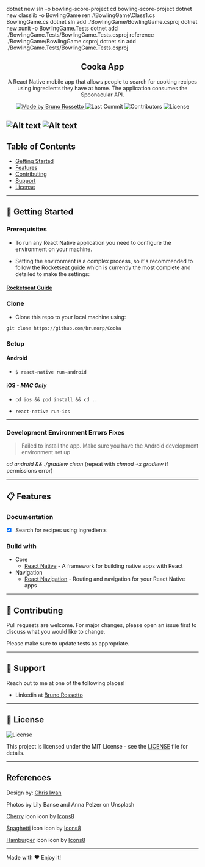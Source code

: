dotnet new sln -o bowling-score-project
cd bowling-score-project
dotnet new classlib -o BowlingGame
ren .\BowlingGame\Class1.cs BowlingGame.cs
dotnet sln add ./BowlingGame/BowlingGame.csproj
dotnet new xunit -o BowlingGame.Tests
dotnet add ./BowlingGame.Tests/BowlingGame.Tests.csproj reference ./BowlingGame/BowlingGame.csproj
dotnet sln add ./BowlingGame.Tests/BowlingGame.Tests.csproj

<h2 align="center">
  Cooka App
</h2>

<p align="center">A React Native mobile app that allows people to search for cooking recipes using ingredients they have at home. The application consumes the Spoonacular API.</p>

<p align="center">
  <a href="https://github.com/brunorp">
    <img alt="Made by Bruno Rossetto" src="https://img.shields.io/badge/made%20by-Bruno%20Rossetto-brightgreen">
  </a>

  <img alt="Last Commit" src="https://img.shields.io/github/last-commit/brunorp/Cooka">

  <img alt="Contributors" src="https://img.shields.io/github/contributors/brunorp/Cooka">

  <img alt="License" src="https://img.shields.io/badge/license-MIT-%2304D361">
</p>

![Alt text](https://i.imgur.com/TLEaoIx.jpg "Menu")
![Alt text](https://i.imgur.com/sFOS2DM.jpg "Results")
---

## Table of Contents

<ul>
  <li><a href="#-getting-started">Getting Started</a></li>
  <li><a href="#-features">Features</a></li>
  <li><a href="#-contributing">Contributing</a></li>
  <li><a href="#-support">Support</a></li>
  <li><a href="#-license">License</a></li>
</ul>

---

## 🚀 Getting Started

### Prerequisites

- To run any React Native application you need to configure the environment on your machine.

- Setting the environment is a complex process, so it's recommended to follow the Rocketseat guide which is currently the most complete and detailed to make the settings:

#### [**Rocketseat Guide**](https://react-native.rocketseat.dev/)

### Clone

- Clone this repo to your local machine using:

```
git clone https://github.com/brunorp/Cooka
```

### Setup

#### Android

- `$ react-native run-android`

#### iOS - _MAC Only_

- `cd ios && pod install && cd ..`

- `react-native run-ios`

---

### Development Environment Errors Fixes
> Failed to install the app. Make sure you have the Android development environment set up

*cd android && ./gradlew clean* (repeat with *chmod +x gradlew* if permissions error)

---

## 📋 Features

### Documentation

- [x] Search for recipes using ingredients

### Build with

- Core
  - [React Native](https://reactnative.dev/) - A framework for building native apps with React
- Navigation
  - [React Navigation](https://reactnavigation.org/) - Routing and navigation for your React Native apps

---

## 🤔 Contributing

Pull requests are welcome. For major changes, please open an issue first to discuss what you would like to change.
 
Please make sure to update tests as appropriate.

---

## 📌 Support

Reach out to me at one of the following places!

- Linkedin at [Bruno Rossetto](https://www.linkedin.com/in/bruno-rossetto/)

---

## 📝 License

<img alt="License" src="https://img.shields.io/badge/license-MIT-%2304D361">

This project is licensed under the MIT License - see the [LICENSE](LICENSE) file for details.

---

## References

Design by: [Chris Iwan](https://dribbble.com/shots/6988643-Cookbook-Recipes-Animation?utm_source=pinterest&utm_campaign=pinterest_shot&utm_content=Cookbook%20Recipes%20Animation&utm_medium=Social_Share)

Photos by Lily Banse and Anna Pelzer on Unsplash

[Cherry](https://icons8.com/icons/set/cherry) icon icon by [Icons8](https://icons8.com)

[Spaghetti](https://icons8.com/icons/set/spaghetti) icon icon by [Icons8](https://icons8.com)

[Hamburger](https://icons8.com/icons/set/hamburger) icon icon by [Icons8](https://icons8.com)

---

Made with ♥ Enjoy it!
